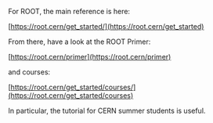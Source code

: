 For ROOT, the main reference is here:

[https://root.cern/get_started/](https://root.cern/get_started)

From there, have a look at the ROOT Primer:

[https://root.cern/primer](https://root.cern/primer)

and courses:

[https://root.cern/get_started/courses/](https://root.cern/get_started/courses)

In particular, the tutorial for CERN summer students is useful.
